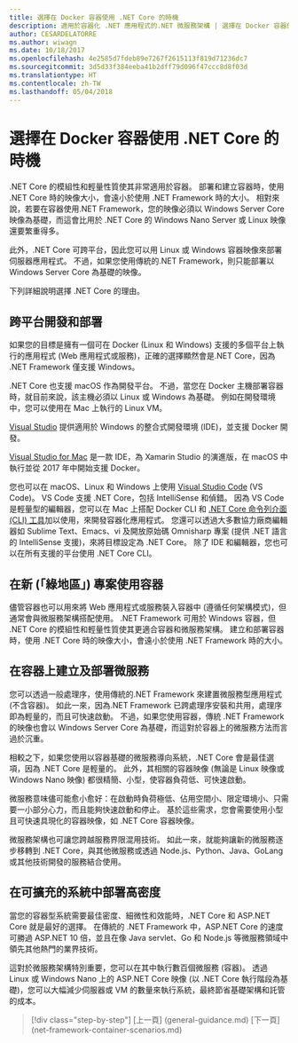 ```yaml
---
title: 選擇在 Docker 容器使用 .NET Core 的時機
description: 適用於容器化 .NET 應用程式的.NET 微服務架構 | 選擇在 Docker 容器使用 .NET Core 的時機
author: CESARDELATORRE
ms.author: wiwagn
ms.date: 10/18/2017
ms.openlocfilehash: 4e2585d7fdeb89e7267f2615113f819d71236dc7
ms.sourcegitcommit: 3d5d33f384eeba41b2dff79d096f47ccc8d8f03d
ms.translationtype: HT
ms.contentlocale: zh-TW
ms.lasthandoff: 05/04/2018
---
```

# <a name="when-to-choose-net-core-for-docker-containers"></a>選擇在 Docker 容器使用 .NET Core 的時機

.NET Core 的模組性和輕量性質使其非常適用於容器。 部署和建立容器時，使用 .NET Core 時的映像大小，會遠小於使用 .NET Framework 時的大小。 相對來說，若要在容器使用.NET Framework，您的映像必須以 Windows Server Core 映像為基礎，而這會比用於 .NET Core 的 Windows Nano Server 或 Linux 映像還要繁重得多。

此外，.NET Core 可跨平台，因此您可以用 Linux 或 Windows 容器映像來部署伺服器應用程式。 不過，如果您使用傳統的.NET Framework，則只能部署以 Windows Server Core 為基礎的映像。

下列詳細說明選擇 .NET Core 的理由。

## <a name="developing-and-deploying-cross-platform"></a>跨平台開發和部署

如果您的目標是擁有一個可在 Docker (Linux 和 Windows) 支援的多個平台上執行的應用程式 (Web 應用程式或服務)，正確的選擇顯然會是.NET Core，因為 .NET Framework 僅支援 Windows。

.NET Core 也支援 macOS 作為開發平台。 不過，當您在 Docker 主機部署容器時，就目前來說，該主機必須以 Linux 或 Windows 為基礎。 例如在開發環境中，您可以使用在 Mac 上執行的 Linux VM。

[Visual Studio](https://www.visualstudio.com/) 提供適用於 Windows 的整合式開發環境 (IDE)，並支援 Docker 開發。 

[Visual Studio for Mac](https://www.visualstudio.com/vs/visual-studio-mac/) 是一款 IDE，為 Xamarin Studio 的演進版，在 macOS 中執行並從 2017 年中開始支援 Docker。

您也可以在 macOS、Linux 和 Windows 上使用 [Visual Studio Code](https://code.visualstudio.com/) (VS Code)。 VS Code 支援 .NET Core，包括 IntelliSense 和偵錯。 因為 VS Code 是輕量型的編輯器，您可以在 Mac 上搭配 Docker CLI 和 [.NET Core 命令列介面 (CLI) 工具](../../../core/tools/index.md)加以使用，來開發容器化應用程式。 您還可以透過大多數協力廠商編輯器如 Sublime Text、Emacs、vi 及開放原始碼 Omnisharp 專案 (提供 .NET 語言的 IntelliSense 支援)，來將目標設定為 .NET Core。 除了 IDE 和編輯器，您也可以在所有支援的平台使用 .NET Core CLI。

## <a name="using-containers-for-new-green-field-projects"></a>在新 (「綠地區」) 專案使用容器

儘管容器也可以用來將 Web 應用程式或服務裝入容器中 (遵循任何架構模式)，但通常會與微服務架構搭配使用。 .NET Framework 可用於 Windows 容器，但 .NET Core 的模組性和輕量性質使其更適合容器和微服務架構。 建立和部署容器時，使用 .NET Core 時的映像大小，會遠小於使用 .NET Framework 時的大小。

## <a name="creating-and-deploying-microservices-on-containers"></a>在容器上建立及部署微服務

您可以透過一般處理序，使用傳統的.NET Framework 來建置微服務型應用程式 (不含容器)。 如此一來，因為.NET Framework 已跨處理序安裝和共用，處理序即為輕量的，而且可快速啟動。 不過，如果您使用容器，傳統 .NET Framework 的映像也會以 Windows Server Core 為基礎，而這對於容器上的微服務方法而言過於沉重。

相較之下，如果您使用以容器基礎的微服務導向系統，.NET Core 會是最佳選項，因為 .NET Core 是輕量的。 此外，其相關的容器映像 (無論是 Linux 映像或 Windows Nano 映像) 都很精簡、小型，使容器負荷低、可快速啟動。

微服務意味儘可能愈小愈好：在啟動時負荷極低、佔用空間小、限定環境小、只需要一小部分心力，而且能夠快速啟動和停止。 基於這些需求，您會需要使用小型且可快速具現化的容器映像，如 .NET Core 容器映像。

微服務架構也可讓您跨越服務界限混用技術。 如此一來，就能夠讓新的微服務逐步移轉到 .NET Core，與其他微服務或透過 Node.js、Python、Java、GoLang 或其他技術開發的服務結合使用。

## <a name="deploying-high-density-in-scalable-systems"></a>在可擴充的系統中部署高密度

當您的容器型系統需要最佳密度、細微性和效能時，.NET Core 和 ASP.NET Core 就是最好的選擇。 在傳統的 .NET Framework 中，ASP.NET Core 的速度可勝過 ASP.NET 10 倍，並且在像 Java servlet、Go 和 Node.js 等微服務領域中領先其他熱門的業界技術。

這對於微服務架構特別重要，您可以在其中執行數百個微服務 (容器)。 透過 Linux 或 Windows Nano 上的 ASP.NET Core 映像 (以 .NET Core 執行階段為基礎)，您可以大幅減少伺服器或 VM 的數量來執行系統，最終節省基礎架構和託管的成本。


>[!div class="step-by-step"]
[上一頁] (general-guidance.md) [下一頁] (net-framework-container-scenarios.md)
